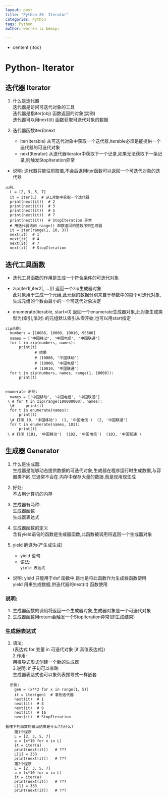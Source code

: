 ```yaml
---
layout: post
title: "Python-20- Iterator"
categories: Python
tags: Python 
author: worren li &emsp;

---
```


* centent
{:toc}

# Python- Iterator
## 迭代器 Iterator
1. 什么是迭代器  
   迭代器是访问可迭代对象的工具  
   迭代器是指iter(obj) 函数返回的对象(实例)  
   迭代器可以用next(it) 函数获取可迭代对象的数据  

2. 迭代器函数iter和next  
    * iter(iterable) 从可迭代对象中获取一个迭代器,iterable必须是能提供一个迭代器的可迭代对象  
    * next(Iterator)  从迭代器iterator中获取下一个记录,如果无法获取下一条记录,则触发StopIteration异常  

* 说明:
   迭代器只能往前取值,不会后退用iter函数可以返回一个可迭代对象的迭代器   
```
示例:
  L = [2, 3, 5, 7]
  it = iter(L)  # 从L对象中获取一个迭代器
  print(next(it))  # 2
  print(next(it))  # 3
  print(next(it))  # 5
  print(next(it))  # 7
  print(next(it))  # StopIteration 异常
  # 用迭代器访问 range() 函数返回的整数序列生成器
  it = iter(range(1, 10, 3))
  next(it)  # 1
  next(it)  # 4
  next(it)  # 7
  next(it)  # StopIteration
```
## 迭代工具函数
* 迭代工具函数的作用是生成一个符合条件的可迭代对象  

* zip(iter1[,iter2[, ...]])  返回一个zip生成器对象  
   此对象用于生成一个元组,此元组的数据分别来自于参数中的每个可迭代对象,生成元组的个数由最小的一个可迭代对象决定  

* enumerate(iterable, start=0)  返回一个enumerate生成器对象,此对象生成类型为(索引,值对) 的元组默认索引从零开始,也可以用start指定  
```
zip示例:
  numbers = [10086, 10000, 10010, 95588]
  names = ['中国移动', '中国电信', '中国联通']
  for t in zip(numbers, names):
      print(t)
             # 结果
             # (10086, '中国移动')
             # (10000, '中国电信')
             # (10010, '中国联通')
  for t in zip(numbers, names, range(1, 10000)):
      print(t)


enumerate 示例:
  names = ['中国移动', '中国电信', '中国联通']
 \ # for t in zip(range(100000000), names):
  \#     print(t)
  for t in enumerate(names):
      print(t)
  \# 打印 (0, '中国移动')  (1, '中国电信')  (2, '中国联通')
  for t in enumerate(names, 101):
      print(t)
 \ # 打印 (101, '中国移动')  (102, '中国电信')  (103, '中国联通')
```

## 生成器 Generator
1. 什么是生成器:  
   生成器是能够动态提供数据的可迭代对象,生成器在程序运行时生成数据,与容器类不同,它通常不会在  内存中保存大量的数据,而是现用现生成  

2. 好处:  
   不占用计算机的内存  

3. 生成器有两种:  
   生成器函数  
   生成器表达式  

3. 生成器函数的定义  
   含有yield语句的函数是生成器函数,此函数被调用将返回一个生成器对象  

4. yield 翻译为(产生或生成)   
    * yield 语句  
    * 语法:  
      `yield 表达式`
* 说明:
    yield 只能用于def 函数中,目地是将此函数作为生成器函数使用  
    yield 用来生成数据,供迭代器的next(it) 函数使用  

### 说明:
   1. 生成器函数的调用将返回一个生成器对象,生成器对象是一个可迭代对象  
   2. 生成器函数用return会触发一个StopIteration异常(即生成结束)  

### 生成器表达式
1. 语法:  
    (表达式 for 变量 in 可迭代对象 [if 真值表达式])  
2.作用:  
   用推导式形式创建一个新的生成器  
3.说明: 
   if 子句可以省略  
   生成器表达式也可以象列表推导式一样嵌套  
```
  示例:
    gen = (x**2 for x in range(1, 5))
    it = iter(gen)  # 拿到迭代器
    next(it)  # 1
    next(it)  # 4
    next(it)  # 9
    next(it)  # 16
    next(it)  # StopIteration
```
```
看懂下列函数的输出结果是什么?为什么?
    第1个程序
    L = [2, 3, 5, 7]
    a = [x*10 for x in L]
    it = iter(a)
    print(next(it))   # ???
    L[1] = 333
    print(next(it))   # ???
    第2个程序
    L = [2, 3, 5, 7]
    a = (x*10 for x in L)
    it = iter(a)
    print(next(it))   # ???
    L[1] = 333
    print(next(it))   # ???
```
